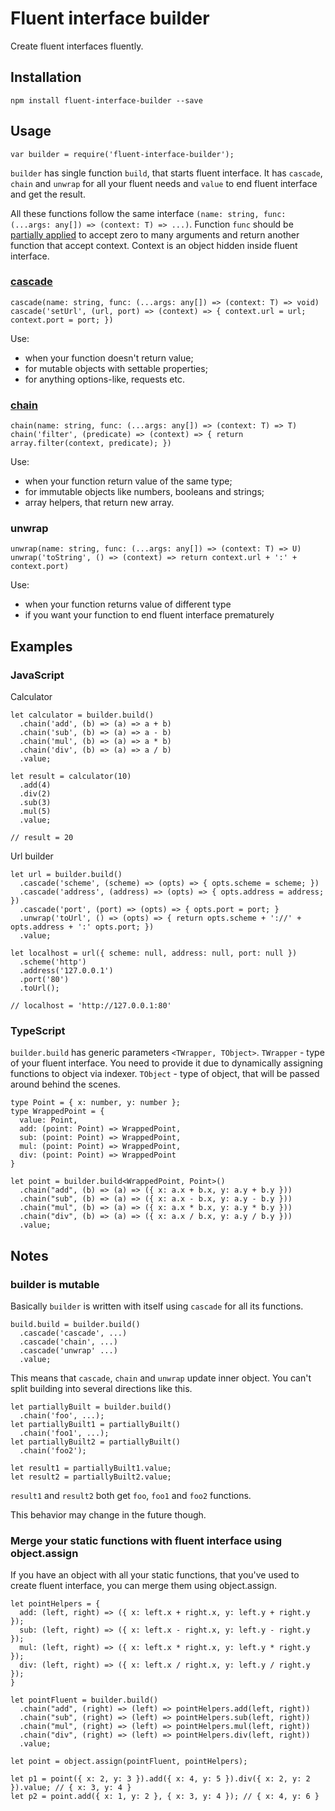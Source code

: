 # Fluent interface builder
Create fluent interfaces fluently.
## Installation
`npm install fluent-interface-builder --save`

## Usage

`var builder = require('fluent-interface-builder');`

`builder` has single function `build`, that starts fluent interface. It has `cascade`, `chain` and `unwrap` for all your fluent needs and `value` to end fluent interface and get the result.

All these functions follow the same interface `(name: string, func: (...args: any[]) => (context: T) => ...)`.
Function `func` should be [partially applied](https://en.wikipedia.org/wiki/Partial_application) to accept zero to many arguments and return another function that accept context. Context is an object hidden inside fluent interface.

### [cascade](https://en.wikipedia.org/wiki/Method_cascading)
```
cascade(name: string, func: (...args: any[]) => (context: T) => void)
cascade('setUrl', (url, port) => (context) => { context.url = url; context.port = port; })
```

Use:
- when your function doesn't return value;
- for mutable objects with settable properties;
- for anything options-like, requests etc. 

### [chain](https://en.wikipedia.org/wiki/Method_chaining)
```
chain(name: string, func: (...args: any[]) => (context: T) => T)
chain('filter', (predicate) => (context) => { return array.filter(context, predicate); })
```

Use:
- when your function return value of the same type;
- for immutable objects like numbers, booleans and strings;
- array helpers, that return new array.

### unwrap
```
unwrap(name: string, func: (...args: any[]) => (context: T) => U)
unwrap('toString', () => (context) => return context.url + ':' + context.port)
```

Use:
- when your function returns value of different type
- if you want your function to end fluent interface prematurely

## Examples
### JavaScript
Calculator
```
let calculator = builder.build()
  .chain('add', (b) => (a) => a + b)
  .chain('sub', (b) => (a) => a - b)
  .chain('mul', (b) => (a) => a * b)
  .chain('div', (b) => (a) => a / b)
  .value;
  
let result = calculator(10)
  .add(4)
  .div(2)
  .sub(3)
  .mul(5)
  .value;

// result = 20
```
Url builder
```
let url = builder.build()
  .cascade('scheme', (scheme) => (opts) => { opts.scheme = scheme; })
  .cascade('address', (address) => (opts) => { opts.address = address; })
  .cascade('port', (port) => (opts) => { opts.port = port; }
  .unwrap('toUrl', () => (opts) => { return opts.scheme + '://' + opts.address + ':' opts.port; })
  .value;
  
let localhost = url({ scheme: null, address: null, port: null })
  .scheme('http')
  .address('127.0.0.1')
  .port('80')
  .toUrl();
  
// localhost = 'http://127.0.0.1:80'
```
### TypeScript
`builder.build` has generic parameters `<TWrapper, TObject>`.
`TWrapper` - type of your fluent interface. You need to provide it due to dynamically assigning functions to object via indexer.
`TObject` - type of object, that will be passed around behind the scenes.

```
type Point = { x: number, y: number };
type WrappedPoint = {
  value: Point,
  add: (point: Point) => WrappedPoint,
  sub: (point: Point) => WrappedPoint,
  mul: (point: Point) => WrappedPoint,
  div: (point: Point) => WrappedPoint
}

let point = builder.build<WrappedPoint, Point>()
  .chain("add", (b) => (a) => ({ x: a.x + b.x, y: a.y + b.y }))
  .chain("sub", (b) => (a) => ({ x: a.x - b.x, y: a.y - b.y }))
  .chain("mul", (b) => (a) => ({ x: a.x * b.x, y: a.y * b.y }))
  .chain("div", (b) => (a) => ({ x: a.x / b.x, y: a.y / b.y }))
  .value;
```


## Notes

### builder is mutable
Basically `builder` is written with itself using `cascade` for all its functions.
```
build.build = builder.build()
  .cascade('cascade', ...)
  .cascade('chain', ...)
  .cascade('unwrap' ...)
  .value;
```
This means that `cascade`, `chain` and `unwrap` update inner object. You can't split building into several directions like this.
```
let partiallyBuilt = builder.build()
  .chain('foo', ...);
let partiallyBuilt1 = partiallyBuilt()
  .chain('foo1', ...);
let partiallyBuilt2 = partiallyBuilt()
  .chain('foo2');
  
let result1 = partiallyBuilt1.value;
let result2 = partiallyBuilt2.value;
```
`result1` and `result2` both get `foo`, `foo1` and `foo2` functions.

This behavior may change in the future though.


### Merge your static functions with fluent interface using object.assign
If you have an object with all your static functions, that you've used to create fluent interface, you can merge them using object.assign.
```
let pointHelpers = {
  add: (left, right) => ({ x: left.x + right.x, y: left.y + right.y });
  sub: (left, right) => ({ x: left.x - right.x, y: left.y - right.y });
  mul: (left, right) => ({ x: left.x * right.x, y: left.y * right.y });
  div: (left, right) => ({ x: left.x / right.x, y: left.y / right.y });
}

let pointFluent = builder.build()
  .chain("add", (right) => (left) => pointHelpers.add(left, right))
  .chain("sub", (right) => (left) => pointHelpers.sub(left, right))
  .chain("mul", (right) => (left) => pointHelpers.mul(left, right))
  .chain("div", (right) => (left) => pointHelpers.div(left, right))
  .value;

let point = object.assign(pointFluent, pointHelpers);

let p1 = point({ x: 2, y: 3 }).add({ x: 4, y: 5 }).div({ x: 2, y: 2 }).value; // { x: 3, y: 4 }
let p2 = point.add({ x: 1, y: 2 }, { x: 3, y: 4 }); // { x: 4, y: 6 }
```
